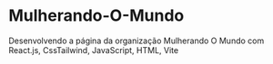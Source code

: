 # Mulherando-O-Mundo
Desenvolvendo a página da organização Mulherando O Mundo com React.js, CssTailwind, JavaScript, HTML, Vite
